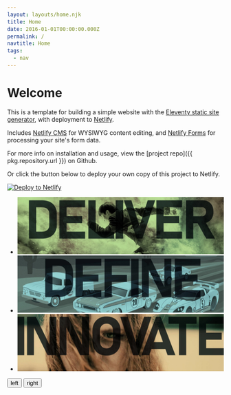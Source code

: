 ```yaml
---
layout: layouts/home.njk
title: Home
date: 2016-01-01T00:00:00.000Z
permalink: /
navtitle: Home
tags:
  - nav
---
```

# Welcome

This is a template for building a simple website with the [Eleventy static site generator](https://www.11ty.io), with deployment to [Netlify](https://www.netlify.com).

Includes [Netlify CMS](https://www.netlifycms.org) for WYSIWYG content editing, and [Netlify Forms](https://www.netlify.com/docs/form-handling) for processing your site's form data.

For more info on installation and usage, view the [project repo]({{ pkg.repository.url }}) on Github.

Or click the button below to deploy your own copy of this project to Netlify.

[![Deploy to Netlify](https://www.netlify.com/img/deploy/button.svg)](https://app.netlify.com/start/deploy?repository=https://github.com/AlanDelineo/eleventy-netlify-test&stack=cms)

<div class="glide">
  <div data-glide-el="track" class="glide__track">
    <ul class="glide__slides">
      <li class="glide__slide"><img src="static/img/delineo-_web_banners_deliver.webp"></li>
      <li class="glide__slide"><img src="static/img/delineo-_web_banners_define.webp"></li>
      <li class="glide__slide"><img src="static/img/delineo-_web_banners_innovate.webp"></li>
    </ul>
  </div>
  <div class="glide__arrows" data-glide-el="controls">
    <button class="glide__arrow glide__arrow--left" data-glide-dir="<">left</button>
    <button class="glide__arrow glide__arrow--right" data-glide-dir=">">right</button>
  </div>
</div>
